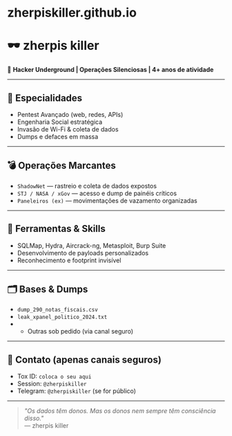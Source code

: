 # zherpiskiller.github.io
# 🕶️ zherpis killer

🔐 **Hacker Underground | Operações Silenciosas | 4+ anos de atividade**

---

## 🎯 Especialidades
- Pentest Avançado (web, redes, APIs)
- Engenharia Social estratégica
- Invasão de Wi-Fi & coleta de dados
- Dumps e defaces em massa

---

## 💣 Operações Marcantes
- `ShadowNet` — rastreio e coleta de dados expostos
- `STJ / NASA / xGov` — acesso e dump de painéis críticos
- `Paneleiros (ex)` — movimentações de vazamento organizadas

---

## 🧠 Ferramentas & Skills
- SQLMap, Hydra, Aircrack-ng, Metasploit, Burp Suite
- Desenvolvimento de payloads personalizados
- Reconhecimento e footprint invisível

---

## 🗂 Bases & Dumps
- `dump_290_notas_fiscais.csv`
- `leak_xpanel_politico_2024.txt`
- + Outras sob pedido (via canal seguro)

---

## 📡 Contato (apenas canais seguros)
- Tox ID: `coloca o seu aqui`
- Session: `@zherpiskiller`
- Telegram: `@zherpiskiller` (se for público)

---

> _"Os dados têm donos. Mas os donos nem sempre têm consciência disso."_  
> — zherpis killer
